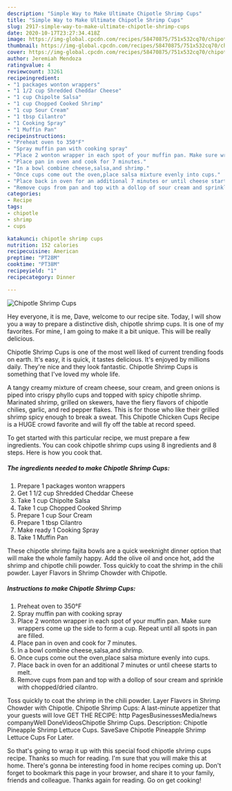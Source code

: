 ```yaml
---
description: "Simple Way to Make Ultimate Chipotle Shrimp Cups"
title: "Simple Way to Make Ultimate Chipotle Shrimp Cups"
slug: 2917-simple-way-to-make-ultimate-chipotle-shrimp-cups
date: 2020-10-17T23:27:34.418Z
image: https://img-global.cpcdn.com/recipes/58470875/751x532cq70/chipotle-shrimp-cups-recipe-main-photo.jpg
thumbnail: https://img-global.cpcdn.com/recipes/58470875/751x532cq70/chipotle-shrimp-cups-recipe-main-photo.jpg
cover: https://img-global.cpcdn.com/recipes/58470875/751x532cq70/chipotle-shrimp-cups-recipe-main-photo.jpg
author: Jeremiah Mendoza
ratingvalue: 4
reviewcount: 33261
recipeingredient:
- "1 packages wonton wrappers"
- "1 1/2 cup Shredded Cheddar Cheese"
- "1 cup Chipolte Salsa"
- "1 cup Chopped Cooked Shrimp"
- "1 cup Sour Cream"
- "1 tbsp Cilantro"
- "1 Cooking Spray"
- "1 Muffin Pan"
recipeinstructions:
- "Preheat oven to 350°F"
- "Spray muffin pan with cooking spray"
- "Place 2 wonton wrapper in each spot of your muffin pan. Make sure wrappers come up the side to form a cup. Repeat until all spots in pan are filled."
- "Place pan in oven and cook for 7 minutes."
- "In a bowl combine cheese,salsa,and shrimp."
- "Once cups come out the oven,place salsa mixture evenly into cups."
- "Place back in oven for an additional 7 minutes or until cheese starts to melt."
- "Remove cups from pan and top with a dollop of sour cream and sprinkle with chopped/dried cilantro."
categories:
- Recipe
tags:
- chipotle
- shrimp
- cups

katakunci: chipotle shrimp cups 
nutrition: 152 calories
recipecuisine: American
preptime: "PT28M"
cooktime: "PT38M"
recipeyield: "1"
recipecategory: Dinner

---
```



![Chipotle Shrimp Cups](https://img-global.cpcdn.com/recipes/58470875/751x532cq70/chipotle-shrimp-cups-recipe-main-photo.jpg)

Hey everyone, it is me, Dave, welcome to our recipe site. Today, I will show you a way to prepare a distinctive dish, chipotle shrimp cups. It is one of my favorites. For mine, I am going to make it a bit unique. This will be really delicious.

Chipotle Shrimp Cups is one of the most well liked of current trending foods on earth. It's easy, it is quick, it tastes delicious. It's enjoyed by millions daily. They're nice and they look fantastic. Chipotle Shrimp Cups is something that I've loved my whole life.

A tangy creamy mixture of cream cheese, sour cream, and green onions is piped into crispy phyllo cups and topped with spicy chipotle shrimp. Marinated shrimp, grilled on skewers, have the fiery flavors of chipotle chilies, garlic, and red pepper flakes. This is for those who like their grilled shrimp spicy enough to break a sweat. This Chipotle Chicken Cups Recipe is a HUGE crowd favorite and will fly off the table at record speed.


To get started with this particular recipe, we must prepare a few ingredients. You can cook chipotle shrimp cups using 8 ingredients and 8 steps. Here is how you cook that.

<!--inarticleads1-->

##### The ingredients needed to make Chipotle Shrimp Cups:

1. Prepare 1 packages wonton wrappers
1. Get 1 1/2 cup Shredded Cheddar Cheese
1. Take 1 cup Chipolte Salsa
1. Take 1 cup Chopped Cooked Shrimp
1. Prepare 1 cup Sour Cream
1. Prepare 1 tbsp Cilantro
1. Make ready 1 Cooking Spray
1. Take 1 Muffin Pan


These chipotle shrimp fajita bowls are a quick weeknight dinner option that will make the whole family happy. Add the olive oil and once hot, add the shrimp and chipotle chili powder. Toss quickly to coat the shrimp in the chili powder. Layer Flavors in Shrimp Chowder with Chipotle. 

<!--inarticleads2-->

##### Instructions to make Chipotle Shrimp Cups:

1. Preheat oven to 350°F
1. Spray muffin pan with cooking spray
1. Place 2 wonton wrapper in each spot of your muffin pan. Make sure wrappers come up the side to form a cup. Repeat until all spots in pan are filled.
1. Place pan in oven and cook for 7 minutes.
1. In a bowl combine cheese,salsa,and shrimp.
1. Once cups come out the oven,place salsa mixture evenly into cups.
1. Place back in oven for an additional 7 minutes or until cheese starts to melt.
1. Remove cups from pan and top with a dollop of sour cream and sprinkle with chopped/dried cilantro.


Toss quickly to coat the shrimp in the chili powder. Layer Flavors in Shrimp Chowder with Chipotle. Chipotle Shrimp Cups: A last-minute appetizer that your guests will love GET THE RECIPE: http PagesBusinessesMedia/news companyWell DoneVideosChipotle Shrimp Cups. Description: Chipotle Pineapple Shrimp Lettuce Cups. SaveSave Chipotle Pineapple Shrimp Lettuce Cups For Later. 

So that's going to wrap it up with this special food chipotle shrimp cups recipe. Thanks so much for reading. I'm sure that you will make this at home. There's gonna be interesting food in home recipes coming up. Don't forget to bookmark this page in your browser, and share it to your family, friends and colleague. Thanks again for reading. Go on get cooking!
